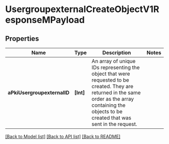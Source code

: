 # UsergroupexternalCreateObjectV1ResponseMPayload

## Properties
Name | Type | Description | Notes
------------ | ------------- | ------------- | -------------
**aPkiUsergroupexternalID** | **[Int]** | An array of unique IDs representing the object that were requested to be created.  They are returned in the same order as the array containing the objects to be created that was sent in the request. | 

[[Back to Model list]](../README.md#documentation-for-models) [[Back to API list]](../README.md#documentation-for-api-endpoints) [[Back to README]](../README.md)


